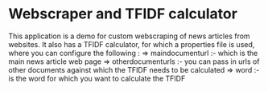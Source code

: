 # Webscraper and TFIDF calculator

This application is a demo for custom webscraping of news articles from websites. It also has a TFIDF calculator, for which a properties file is used, where you can configure the following : => maindocumenturl :- which is the main news article web page => otherdocumenturls :- you can pass in urls of other documents against which the TFIDF needs to be calculated => word :- is the word for which you want to calculate the TFIDF

